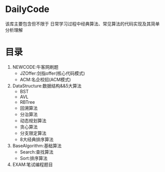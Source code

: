 # DailyCode
该库主要包含但不限于 日常学习过程中经典算法、常见算法的代码实现及其简单分析理解
# 目录
1. NEWCODE:牛客网刷题
    - JZOffer:剑指offer(核心代码模式)
    - ACM:名企校招(ACM模式)
2. DataStructure:数据结构&&5大算法
    - BST
    - AVL
    - RBTree
    - 回溯算法
    - 分治算法
    - 动态规划算法
    - 贪心算法
    - 分支限定算法
    - 8大经典排序算法
3. BaseAlgorithm:基础算法
    - Search:查找算法
    - Sort:排序算法
4. EXAM:笔试编程题目 